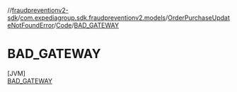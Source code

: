 //[fraudpreventionv2-sdk](../../../../../index.md)/[com.expediagroup.sdk.fraudpreventionv2.models](../../../index.md)/[OrderPurchaseUpdateNotFoundError](../../index.md)/[Code](../index.md)/[BAD_GATEWAY](index.md)

# BAD_GATEWAY

[JVM]\
[BAD_GATEWAY](index.md)
